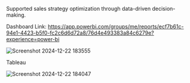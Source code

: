 Supported sales strategy optimization through data-driven decision-making.


Dashboard Link:
https://app.powerbi.com/groups/me/reports/ecf7b61c-94e1-4423-b5f0-fc2c6d6d72a8/76d4e493383a84c6279e?experience=power-bi



![Screenshot 2024-12-22 183555](https://github.com/user-attachments/assets/bb746dcc-3774-48e0-9894-7f4e8a1382e0)



Tableau 


![Screenshot 2024-12-22 184047](https://github.com/user-attachments/assets/534567e1-0eee-40bd-829c-f52f3046a1fb)
